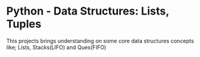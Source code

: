 # Python - Data Structures: Lists, Tuples
This projects brings understanding on some core data structures concepts like; Lists, Stacks(LIFO) and Ques(FIFO)
